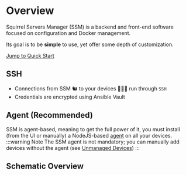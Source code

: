 <script setup>
import Diagram from './../components/Diagram.vue';
</script>

# Overview

Squirrel Servers Manager (SSM) is a backend and front-end software focused on configuration and Docker management.

Its goal is to be **simple** to use, yet offer some depth of customization.

[Jump to Quick Start](/docs/quickstart)

## SSH
- Connections from SSM 🐿️ to your devices 🌰🌰🌰 run through `SSH`
- Credentials are encrypted using Ansible Vault

## Agent (Recommended)
SSM is agent-based, meaning to get the full power of it, you must install (from the UI or manually) a NodeJS-based [agent](https://github.com/SquirrelCorporation/SquirrelServersManager-Agent)
on all your devices.
:::warning Note
The SSM agent is not mandatory; you can manually add devices without the agent (see [Unmanaged Devices](/docs/devices/add-unamanaged))
:::

## Schematic Overview
<Diagram/>

